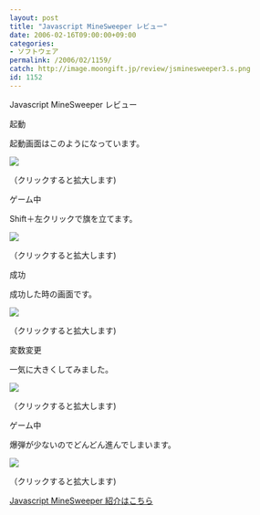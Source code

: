 ```yaml
---
layout: post
title: "Javascript MineSweeper レビュー"
date: 2006-02-16T09:00:00+09:00
categories:
- ソフトウェア
permalink: /2006/02/1159/
catch: http://image.moongift.jp/review/jsminesweeper3.s.png
id: 1152
---
```

Javascript MineSweeper レビュー  
<!--more-->

起動

  

起動画面はこのようになっています。

  

[![](http://image.moongift.jp/review/jsminesweeper1.s.png)](http://image.moongift.jp/review/jsminesweeper1.png)  
  
（クリックすると拡大します)

  

ゲーム中

  

Shift＋左クリックで旗を立てます。

  

[![](http://image.moongift.jp/review/jsminesweeper2.s.png)](http://image.moongift.jp/review/jsminesweeper2.png)  
  
（クリックすると拡大します)

  

成功

  

成功した時の画面です。

  

[![](http://image.moongift.jp/review/jsminesweeper3.s.png)](http://image.moongift.jp/review/jsminesweeper3.png)  
  
（クリックすると拡大します)

  

変数変更

  

一気に大きくしてみました。

  

[![](http://image.moongift.jp/review/jsminesweeper4.s.png)](http://image.moongift.jp/review/jsminesweeper4.png)  
  
（クリックすると拡大します)

  

ゲーム中

  

爆弾が少ないのでどんどん進んでしまいます。

  

[![](http://image.moongift.jp/review/jsminesweeper5.s.png)](http://image.moongift.jp/review/jsminesweeper5.png)  
  
（クリックすると拡大します)

  

[Javascript MineSweeper 紹介はこちら](http://oss.moongift.jp/intro/i-1140.html)

